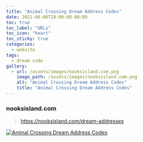 ```yaml
---
title: "Animal Crossing Dream Address Codes"
date: 2021-06-06T20:00:00-08:00
toc: true
toc_label: "URLs"
toc_icon: "heart"
toc_sticky: true
categories:
  - website
tags:
  - dream code
gallery:
  - url: /assets/images/nooksisland.com.png
    image_path: /assets/images/nooksisland.com.png
    alt: "Animal Crossing Dream Address Codes"
    title: "Animal Crossing Dream Address Codes"
---
```


### nooksisland.com

> https://nooksisland.com/dream-addresses

[![Animal Crossing Dream Address Codes](https://animalcrossing.design/assets/images/nooksisland.com.png)](https://nooksisland.com/dream-addresses)

